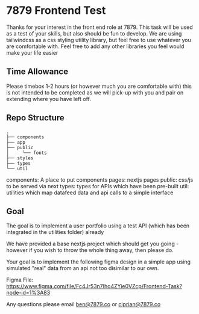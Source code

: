# 7879 Frontend Test

Thanks for your interest in the front end role at 7879.
This task will be used as a test of your skills, but also should be fun to develop.
We are using tailwindcss as a css styling utility library, but feel free to use whatever you are comfortable with.
Feel free to add any other libraries you feel would make your life easier

## Time Allowance

Please timebox 1-2 hours (or however much you are comfortable with) this is not intended to be completed as we will
pick-up with you and pair on extending where you have left off.

## Repo Structure

```
.
├── components
├── app
├── public
│     └── fonts
├── styles
├── types
└── util

```

components: A place to put components
pages: nextjs pages
public: css/js to be served via next
types: types for APIs which have been pre-built
util: utilities which map datafeed data and api calls to a simple interface

## Goal

The goal is to implement a user portfolio using a test API (which has been integrated in the utilities folder) already

We have provided a base nextjs project which should get you going - however if you wish to throw the whole thing away, then please do.

Your goal is to implement the following figma design in a simple app using simulated "real" data from an api not too disimilar to our own.

Figma File: https://www.figma.com/file/Fc4Jr53n7Iho4ZYie0VZcp/Frontend-Task?node-id=1%3A83

Any questions please email ben@7879.co or ciprian@7879.co
